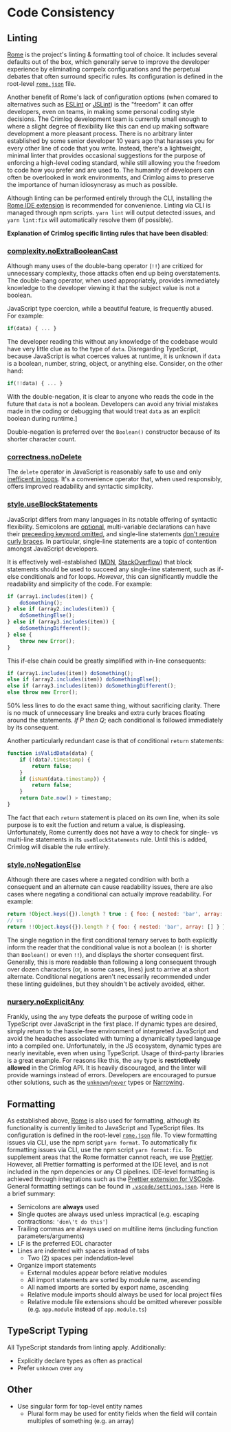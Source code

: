 # Code Consistency

## Linting

[Rome](https://rome.tools/) is the project's linting & formatting tool of choice. It includes several defaults out of the box, which generally serve to improve the developer experience by eliminating compelx configurations and the perpetual debates that often surround specific rules. Its configuration is defined in the root-level [`rome.json`](https://github.com/crimlog/api/blob/dev/rome.json) file.

Another benefit of Rome's lack of configuration options (when comared to alternatives such as [ESLint](https://eslint.org/) or [JSLint](https://www.jslint.com/)) is the "freedom" it can offer developers, even on teams, in making some personal coding style decisions. The Crimlog development team is currently small enough to where a slight degree of flexibility like this can end up making software development a more pleasant process. There is no arbitrary linter established by some senior developer 10 years ago that harasses you for every other line of code that you write. Instead, there's a lightweight, minimal linter that provides occasional suggestions for the purpose of enforcing a high-level coding standard, while still allowing you the freedom to code how you prefer and are used to. The humanity of developers can often be overlooked in work environments, and Crimlog aims to preserve the importance of human idiosyncrasy as much as possible.

Although linting can be performed entirely through the CLI, installing the [Rome IDE extension](#rome-vs-code-extension) is recommended for convenience. Linting via CLI is managed through npm scripts. `yarn lint` will output detected issues, and `yarn lint:fix` will automatically resolve them (if possible).

**Explanation of Crimlog specific linting rules that have been disabled**:

### [complexity.noExtraBooleanCast](https://docs.rome.tools/lint/rules/noextrabooleancast/)

Although many uses of the double-bang operator (`!!`) are critized for unnecessary complexity, those attacks often end up being overstatements. The double-bang operator, when used appropriately, provides immediately knowledge to the developer viewing it that the subject value is not a boolean.

JavaScript type coercion, while a beautiful feature, is frequently abused. For example:

```js
if(data) { ... }
```

The developer reading this without any knowledge of the codebase would have very little clue as to the type of `data`. Disregarding TypeScript, because JavaScript is what coerces values at runtime, it is unknown if `data` is a boolean, number, string, object, or anything else. Consider, on the other hand:

```js
if(!!data) { ... }
```

With the double-negation, it is clear to anyone who reads the code in the future that `data` is not a boolean. Developers can avoid any trivial mistakes made in the coding or debugging that would treat `data` as an explicit boolean during runtime.]

Double-negation is preferred over the `Boolean()` constructor because of its shorter character count.

### [correctness.noDelete](https://docs.rome.tools/lint/rules/noDelete/)

The `delete` operator in JavaScript is reasonably safe to use and only [inefficent in loops](https://levelup.gitconnected.com/5-facts-about-delete-operator-in-javascript-c16fd2588cd). It's a convenience operator that, when used responsibly, offers improved readability and syntactic simplicity.

### [style.useBlockStatements](https://docs.rome.tools/lint/rules/useBlockStatements/)

JavaScript differs from many languages in its notable offering of syntactic flexibility. Semicolons are [optional](https://developer.mozilla.org/en-US/docs/Web/JavaScript/Reference/Lexical_grammar#automatic_semicolon_insertion), multi-variable declarations can have their [preceeding keyword omitted](https://developer.mozilla.org/en-US/docs/Web/JavaScript/Reference/Statements/var#declaring_and_initializing_two_variables), and single-line statements [don't require curly braces](https://tc39.es/ecma262/#prod-Statement). In particular, single-line statements are a topic of contention amongst JavaScript developers.

It is effectively well-established ([MDN](https://developer.mozilla.org/en-US/docs/Web/JavaScript/Reference/Statements/if...else#description), [StackOverflow](https://stackoverflow.com/questions/4797286/are-braces-necessary-in-one-line-statements-in-javascript)) that block statements should be used to succeed any single-line statement, such as if-else conditionals and for loops. _However_, this can significantly muddle the readability and simplicity of the code. For example:

```js
if (array1.includes(item)) {
	doSomething();
} else if (array2.includes(item)) {
	doSomethingElse();
} else if (array3.includes(item)) {
	doSomethingDifferent();
} else {
	throw new Error();
}
```

This if-else chain could be greatly simplified with in-line consequents:

```js
if (array1.includes(item)) doSomething();
else if (array2.includes(item)) doSomethingElse();
else if (array3.includes(item)) doSomethingDifferent();
else throw new Error();
```

50% less lines to do the exact same thing, without sacrificing clarity. There is no muck of unnecessary line breaks and extra curly braces floating around the statements. _If P then Q_; each conditional is followed immediately by its consequent.

Another particularly redundant case is that of conditional `return` statements:

```js
function isValidData(data) {
	if (!data?.timestamp) {
		return false;
	}
	if (isNaN(data.timestamp)) {
		return false;
	}
	return Date.now() > timestamp;
}
```

The fact that each `return` statement is placed on its own line, when its sole purpose is to exit the fuction and return a value, is displeasing.
Unfortunately, Rome currently does not have a way to check for single- vs multi-line statements in its `useBlockStatements` rule. Until this is added, Crimlog will disable the rule entirely.

### [style.noNegationElse](https://docs.rome.tools/lint/rules/noNegationElse/)

Although there are cases where a negated condition with both a consequent and an alternate can cause readability issues, there are also cases where negating a conditional can actually improve readability. For example:

```js
return !Object.keys({}).length ? true : { foo: { nested: 'bar', array: [] } };
// vs
return !!Object.keys({}).length ? { foo: { nested: 'bar', array: [] } } : true;
```

The single negation in the first conditional ternary serves to both explicitly inform the reader that the conditional value is not a boolean (`!` is shorter than `Boolean()` or even `!!`), and displays the shorter consequent first. Generally, this is more readable than following a long consequent through over dozen characters (or, in some cases, lines) just to arrive at a short alternate.
Conditional negations aren't necessarily recommended under these linting guidelines, but they shouldn't be actively avoided, either.

### [nursery.noExplicitAny](https://docs.rome.tools/lint/rules/noexplicitany/)

Frankly, using the `any` type defeats the purpose of writing code in TypeScript over JavaScript in the first place. If dynamic types are desired, simply return to the hassle-free environment of interpreted JavaScript and avoid the headaches associated with turning a dynamically typed language into a compiled one.
Unfortunately, in the JS ecosystem, dynamic types are nearly inevitable, even when using TypeScript. Usage of third-party libraries is a great example. For reasons like this, the `any` type is **restrictively allowed** in the Crimlog API. It is heavily discouraged, and the linter will provide warnings instead of errors. Developers are encouraged to pursue other solutions, such as the [`unknown`](https://www.typescriptlang.org/docs/handbook/2/functions.html#unknown)/[`never`](https://www.typescriptlang.org/docs/handbook/2/functions.html#never) types or [Narrowing](https://www.typescriptlang.org/docs/handbook/2/narrowing.html).

## Formatting

As established above, [Rome](https://rome.tools/) is also used for formatting, although its functionality is currently limited to JavaScript and TypeScript files. Its configuration is defined in the root-level [`rome.json`](https://github.com/crimlog/api/blob/dev/rome.json) file. To view formatting issues via CLI, use the npm script `yarn format`. To automatically fix formatting issues via CLI, use the npm script `yarn format:fix`.
To supplement areas that the Rome formatter cannot reach, we use [Prettier](https://prettier.io/). However, all Prettier formatting is performed at the IDE level, and is not included in the npm depencies or any CI pipelines. IDE-level formatting is achieved through integrations such as the [Prettier extension for VSCode](#prettier-formatter-for-visual-studio-code).
General formatting settings can be found in [`.vscode/settings.json`](https://github.com/crimlog/api/blob/dev/.vscode/settings.json). Here is a brief summary:

-   Semicolons are **always** used
-   Single quotes are always used unless impractical (e.g. escaping contractions: `'don\'t do this'`)
-   Trailing commas are always used on multiline items (including function parameters/arguments)
-   LF is the preferred EOL character
-   Lines are indented with spaces instead of tabs
    -   Two (2) spaces per indendation-level
-   Organize import statements
    -   External modules appear before relative modules
    -   All import statements are sorted by module name, ascending
    -   All named imports are sorted by export name, ascending
    -   Relative module imports should always be used for local project files
    -   Relative module file extensions should be omitted wherever possible (e.g. `app.module` instead of `app.module.ts`)

## TypeScript Typing

All TypeScript standards from linting apply. Additionally:

-   Explicitly declare types as often as practical
-   Prefer `unknown` over `any`

## Other

-   Use singular form for top-level entity names
    -   Plural form may be used for entity fields when the field will contain multiples of something (e.g. an array)

